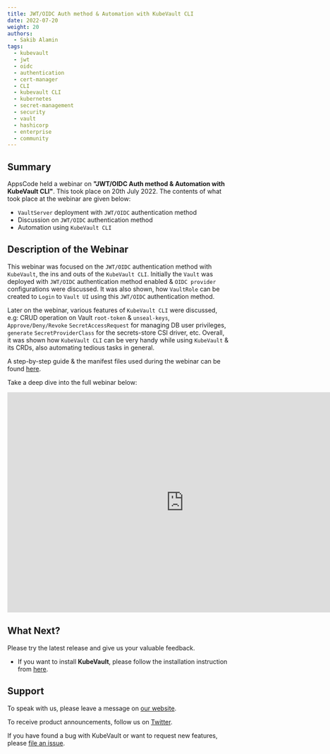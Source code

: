 ```yaml
---
title: JWT/OIDC Auth method & Automation with KubeVault CLI
date: 2022-07-20
weight: 20
authors:
  - Sakib Alamin
tags:
  - kubevault
  - jwt
  - oidc
  - authentication
  - cert-manager
  - CLI
  - kubevault CLI
  - kubernetes
  - secret-management
  - security
  - vault
  - hashicorp
  - enterprise
  - community
---
```


## Summary

AppsCode held a webinar on **"JWT/OIDC Auth method & Automation with KubeVault CLI"**. This took place on 20th July 2022. The contents of what took place at the webinar are given below:

- `VaultServer` deployment with `JWT/OIDC` authentication method 
- Discussion on `JWT/OIDC` authentication method 
- Automation using `KubeVault CLI`

## Description of the Webinar

This webinar was focused on the `JWT/OIDC` authentication method with `KubeVault`, the ins and outs of the `KubeVault CLI`. 
Initially the `Vault` was deployed with `JWT/OIDC` authentication method enabled & `OIDC provider` configurations were discussed. It was also shown, how `VaultRole` can be created to `Login` to `Vault UI` using this `JWT/OIDC` authentication method.

Later on the webinar, various features of `KubeVault CLI` were discussed, e.g: CRUD operation on Vault `root-token` & `unseal-keys`, `Approve/Deny/Revoke` `SecretAccessRequest` for managing DB user privileges, `generate` `SecretProviderClass` for the secrets-store CSI driver, etc. Overall, it was shown how `KubeVault CLI` can be very handy while using `KubeVault` & its CRDs, also automating tedious tasks in general. 

A step-by-step guide & the manifest files used during the webinar can be found [here](https://github.com/kubevault/demo). 

  Take a deep dive into the full webinar below:

<iframe style="height: 500px; width: 800px" src="https://youtube.com/embed/2bm5D8phdJQ" title="YouTube video player" frameborder="0" allow="accelerometer; autoplay; clipboard-write; encrypted-media; gyroscope; picture-in-picture" allowfullscreen></iframe>

## What Next?

Please try the latest release and give us your valuable feedback.

* If you want to install **KubeVault**, please follow the installation instruction from [here](https://kubevault.com/docs/v2022.06.16/setup/).


## Support

To speak with us, please leave a message on [our website](https://appscode.com/contact/).

To receive product announcements, follow us on [Twitter](https://twitter.com/KubeVault).

If you have found a bug with KubeVault or want to request new features, please [file an issue](https://github.com/kubevault/project/issues/new).
